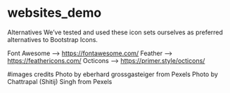 # websites_demo

Alternatives
We’ve tested and used these icon sets ourselves as preferred alternatives to Bootstrap Icons.

Font Awesome --> https://fontawesome.com/
Feather --> https://feathericons.com/
Octicons --> https://primer.style/octicons/

#images credits
Photo by eberhard grossgasteiger from Pexels
Photo by Chattrapal (Shitij) Singh from Pexels
